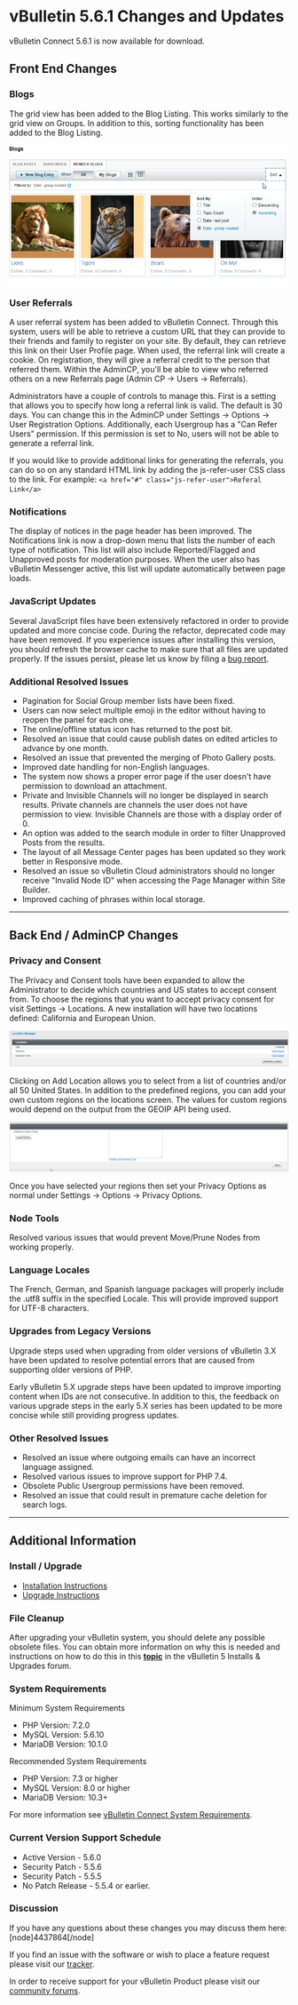 # vBulletin 5.6.1 Changes and Updates

vBulletin Connect 5.6.1 is now available for download.

## Front End Changes

### Blogs

The grid view has been added to the Blog Listing. This works similarly to the grid view on Groups. In addition to this, sorting functionality has been added to the Blog Listing.

![Blog Image](blog1.png)

### User Referrals

A user referral system has been added to vBulletin Connect. Through this system, users will be able to retrieve a custom URL that they can provide to their friends and family to register on your site. By default, they can retrieve this link on their User Profile page. When used, the referral link will create a cookie. On registration, they will give a referral credit to the person that referred them. Within the AdminCP, you'll be able to view who referred others on a new Referrals page (Admin CP -> Users -> Referrals).

Administrators have a couple of controls to manage this. First is a setting that allows you to specify how long a referral link is valid. The default is 30 days. You can change this in the AdminCP under Settings -> Options -> User Registration Options. Additionally, each Usergroup has a "Can Refer Users" permission. If this permission is set to No, users will not be able to generate a referral link.

If you would like to provide additional links for generating the referrals, you can do so on any standard HTML link by adding the js-refer-user CSS class to the link. For example: `<a href="#" class="js-refer-user">Referal Link</a>`

### Notifications

The display of notices in the page header has been improved. The Notifications link is now a drop-down menu that lists the number of each type of notification. This list will also include Reported/Flagged and Unapproved posts for moderation purposes. When the user also has vBulletin Messenger active, this list will update automatically between page loads.

### JavaScript Updates

Several JavaScript files have been extensively refactored in order to provide updated and more concise code. During the refactor, deprecated code may have been removed. If you experience issues after installing this version, you should refresh the browser cache to make sure that all files are updated properly. If the issues persist, please let us know by filing a [bug report](https://tracker.vbulletin.com/vbulletin5).

### Additional Resolved Issues

- Pagination for Social Group member lists have been fixed.
- Users can now select multiple emoji in the editor without having to reopen the panel for each one.
- The online/offline status icon has returned to the post bit.
- Resolved an issue that could cause publish dates on edited articles to advance by one month.
- Resolved an issue that prevented the merging of Photo Gallery posts.
- Improved date handling for non-English languages.
- The system now shows a proper error page if the user doesn't have permission to download an attachment.
- Private and Invisible Channels will no longer be displayed in search results. Private channels are channels the user does not have permission to view. Invisible Channels are those with a display order of 0.
- An option was added to the search module in order to filter Unapproved Posts from the results.
- The layout of all Message Center pages has been updated so they work better in Responsive mode.
- Resolved an issue so vBulletin Cloud administrators should no longer receive "Invalid Node ID" when accessing the Page Manager within Site Builder.
- Improved caching of phrases within local storage.

---

## Back End / AdminCP Changes

### Privacy and Consent

The Privacy and Consent tools have been expanded to allow the Administrator to decide which countries and US states to accept consent from. To choose the regions that you want to accept privacy consent for visit Settings -> Locations. A new installation will have two locations defined: California and European Union.

![Current Regions](locations1.png)

Clicking on Add Location allows you to select from a list of countries and/or all 50 United States. In addition to the predefined regions, you can add your own custom regions on the locations screen. The values for custom regions would depend on the output from the GEOIP API being used.

![Custom Regions](locations2.png)

Once you have selected your regions then set your Privacy Options as normal under Settings -> Options -> Privacy Options.

### Node Tools

Resolved various issues that would prevent Move/Prune Nodes from working properly.

### Language Locales

The French, German, and Spanish language packages will properly include the .utf8 suffix in the specified Locale. This will provide improved support for UTF-8 characters.

### Upgrades from Legacy Versions

Upgrade steps used when upgrading from older versions of vBulletin 3.X have been updated to resolve potential errors that are caused from supporting older versions of PHP.

Early vBulletin 5.X upgrade steps have been updated to improve importing content when IDs are not consecutive. In addition to this, the feedback on various upgrade steps in the early 5.X series has been updated to be more concise while still providing progress updates.

### Other Resolved Issues

- Resolved an issue where outgoing emails can have an incorrect language assigned.
- Resolved various issues to improve support for PHP 7.4.
- Obsolete Public Usergroup permissions have been removed.
- Resolved an issue that could result in premature cache deletion for search logs.

---

## Additional Information

### Install / Upgrade

- [Installation Instructions](https://www.vbulletin.com/forum/node/4391348)
- [Upgrade Instructions](https://www.vbulletin.com/forum/node/4391346)

### File Cleanup

After upgrading your vBulletin system, you should delete any possible obsolete files. You can obtain more information on why this is needed and instructions on how to do this in this [**topic**](https://www.vbulletin.com/forum/node/4391346) in the vBulletin 5 Installs & Upgrades forum.

### System Requirements

Minimum System Requirements

- PHP Version: 7.2.0
- MySQL Version: 5.6.10
- MariaDB Version: 10.1.0

Recommended System Requirements

- PHP Version: 7.3 or higher
- MySQL Version: 8.0 or higher
- MariaDB Version: 10.3+

For more information see [vBulletin Connect System Requirements](https://www.vbulletin.com/forum/node/4391344).

### Current Version Support Schedule

- Active Version - 5.6.0
- Security Patch - 5.5.6
- Security Patch - 5.5.5
- No Patch Release - 5.5.4 or earlier.

### Discussion

If you have any questions about these changes you may discuss them here: [node]4437864[/node]

If you find an issue with the software or wish to place a feature request please visit our [tracker](https://tracker.vbulletin.com).

In order to receive support for your vBulletin Product please visit our [community forums](https://www.vbulletin.com/forum/).
